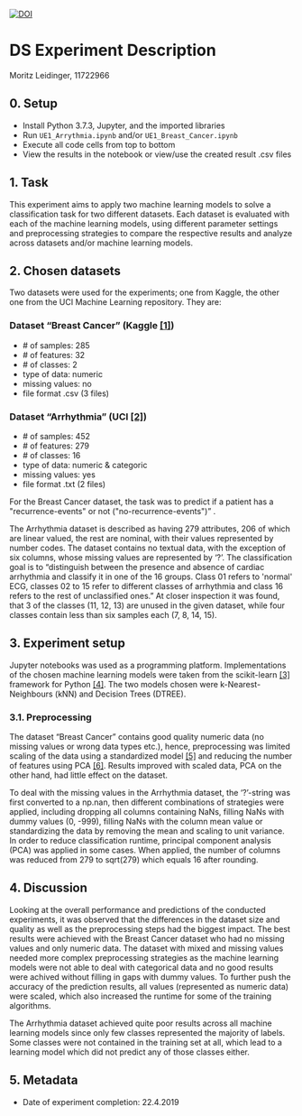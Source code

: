 [![DOI](https://www.zenodo.org/badge/182758166.svg)](https://www.zenodo.org/badge/latestdoi/182758166)

# DS Experiment Description
Moritz Leidinger, 11722966
## 0. Setup 
- Install Python 3.7.3, Jupyter, and the imported libraries
- Run `UE1_Arrythmia.ipynb` and/or `UE1_Breast_Cancer.ipynb`
- Execute all code cells from top to bottom
- View the results in the notebook or view/use the created result .csv files

## 1. Task
This experiment aims to apply two machine learning models to solve a classification task for two different datasets. Each dataset is evaluated with each of the machine learning models, using different parameter settings and preprocessing strategies to compare the respective results and analyze across datasets and/or machine learning models.

## 2. Chosen datasets
Two datasets were used for the experiments; one from Kaggle, the other one from the UCI Machine Learning repository. They are:
 
### Dataset “Breast Cancer” (Kaggle [[1]](https://www.kaggle.com/c/184702-tu-ml-ws-18-breast-cancer/data))
- \# of samples:	285
- \# of features:	32
- \# of classes:	2
- type of data:	    numeric
- missing values:	no
- file format	    .csv (3 files)

### Dataset “Arrhythmia” (UCI [[2]](https://archive.ics.uci.edu/ml/datasets/Arrhythmia))
- \# of samples:	452
- \# of features:	279
- \# of classes:	16
- type of data:	    numeric & categoric
- missing values:	yes
- file format	    .txt (2 files) 

For the Breast Cancer dataset, the task was to predict if a patient has a "recurrence-events" or not ("no-recurrence-events")” . 

The Arrhythmia dataset is described as having 279 attributes, 206 of which are linear valued, the rest are nominal, with their values represented by number codes. The dataset contains no textual data, with the exception of six columns, whose missing values are represented by ‘?’. The classification goal is to “distinguish between the presence and absence of cardiac arrhythmia and classify it in one of the 16 groups. Class 01 refers to 'normal' ECG, classes 02 to 15 refer to different classes of arrhythmia and class 16 refers to the rest of unclassified ones.” At closer inspection it was found, that 3 of the classes (11, 12, 13) are unused in the given dataset, while four classes contain less than six samples each (7, 8, 14, 15). 

## 3. Experiment setup
Jupyter notebooks was used as a programming platform. Implementations of the chosen machine learning models were taken from the scikit-learn [[3]](https://scikit-learn.org/stable/) framework for Python [[4]](https://www.python.org/). The two models chosen were k-Nearest-Neighbours (kNN) and Decision Trees (DTREE).

### 3.1. Preprocessing
The dataset “Breast Cancer” contains good quality numeric data (no missing values or wrong data types etc.), hence, preprocessing was limited scaling of the data using a standardized model [[5]](https://scikit-learn.org/stable/modules/generated/sklearn.preprocessing.StandardScaler.html) and reducing the number of features using PCA [[6]](https://scikit-learn.org/stable/modules/generated/sklearn.decomposition.PCA.html). Results improved with scaled data, PCA on the other hand, had little effect on the dataset.

To deal with the missing values in the Arrhythmia dataset, the ‘?’-string was first converted to a np.nan, then different combinations of strategies were applied, including dropping all columns containing NaNs, filling NaNs with dummy values (0, -999), filling NaNs with the column mean value or standardizing the data by removing the mean and scaling to unit variance. In order to reduce classification runtime, principal component analysis (PCA) was applied in some cases. When applied, the number of columns was reduced from 279 to sqrt(279) which equals 16 after rounding.

## 4. Discussion
Looking at the overall performance and predictions of the conducted experiments, it was observed that the differences in the dataset size and quality as well as the preprocessing steps had the biggest impact. The best results were achieved with the Breast Cancer dataset who had no missing values and only numeric data. The dataset with mixed and missing values needed more complex preprocessing strategies as the machine learning models were not able to deal with categorical data and no good results were achived without filling in gaps with dummy values. To further push the accuracy of the prediction results, all values (represented as numeric data) were scaled, which also increased the runtime for some of the training algorithms. 

The Arrhythmia dataset achieved quite poor results across all machine learning models since only few classes represented the majority of labels. Some classes were not contained in the training set at all, which lead to a learning model which did not predict any of those classes either.

## 5. Metadata 
- Date of experiment completion: 22.4.2019

